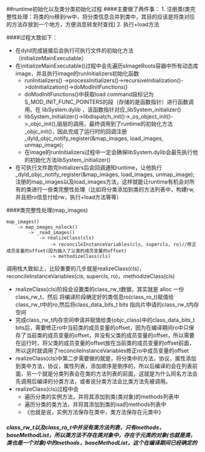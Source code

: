 ##runtime初始化以及类分类初始化过程
####主要做了两件事：
	1. 注册类(类完整性处理：将类的ro移到rw中，将分类信息合并到类中，其目的应该是将类对应的方法存放到一个地方，方便消息转发时查找)
	2. 执行+load方法

####过程大致如下：
* 在dyld完成链接后会执行可执行文件的初始化方法（initializeMainExecutable）
* 在initializeMainExecutable()过程中会先遍历sImageRoots容器中所有动态库image，并且执行image的runInitializers初始化函数
	* runInitializers() ->processInitializers()->recursiveInitialization()->doInitialization()->doModInitFunctions()
	* doModInitFunctions()中获取load command段标记为S_MOD_INIT_FUNC_POINTERS的段（存储的是函数指针）进行函数调用。在	   libSystem.dylib ，该函数指针对应_libSystem_initializer()
	* libSystem_initializer()->libdispatch_init()->_os_object_init()->_objc_init(),层层的调用，最终调用到了runtime的初始化方法_objc_init()，因此完成了运行时的回调注册_dyld_objc_notify_register(&map_images, load_images, unmap_image);
	* 在image的runInitializers过程中一定会确保libSystem.dylib会最先执行他的初始化方法libSystem_initializer()
* 在可执行文件跑完Initializers后会回调通知runtime，让他执行_dyld_objc_notify_register(&map_images, load_images, unmap_image);注册的map_images以及load_images方法，这样就能让runtime有机会对所有的类进行一些类完整性处理（比如将分类添加到类的方法列表中，构建rw,并且把ro信息付给rw，执行+load方法等等）

####类完整性处理(map_images)
```
map_images()
	-> map_images_nolock()
		-> _read_images()
			-> realizeClass(cls)
				-> reconcileInstanceVariables(cls, supercls, ro)//修正成员变量的offset(因为插入了父类的成员变量的offset)
				-> methodizeClass(cls)
```
调用栈大致如上，比较重要的几步就是realizeClass(cls)，reconcileInstanceVariables(cls, supercls, ro)，methodizeClass(cls)

* realizeClass(cls)阶段会设置类的class_rw_t数据，其实就是 alloc 一份class_rw_t，然后 将编译阶段确定好的类信息ro(class_ro_t)赋值给class_rw_t中的ro,然后将class_data_bits_t bits 指向片申请的class_rw_t内存空间
* 完成class_rw_t内存空间申请并赋值给类(objc_class)中的class_data_bits_t bits后，需要修正ro中当前类的成员变量的offset，因为在编译期间ro中只保存了当前类的成员变量的offset，并没有父类的成员变量的offset，所以需要在运行时，将父类的成员变量的offset放在当前类的成员变量的offset前面，所以这时就调用了reconcileInstanceVariables修正ro中成员变量的offset
* realizeClass(cls)中第二步需要做的就是，将分类中的方法，协议，属性添加到类中方法，协议，属性列表，添加顺序是倒序的，所以后编译的会在列表前面，另一个就是分类列表会在类的方法列表的前面，这就是为什么同名方法会先调用后编译的分类方法，或者说分类方法会比类方法先被调用。
* realizeClass(cls)过程中会
	* 遍历分类的实例方法，并将其添加到类(类对象)的methods列表中
	* 遍历分类的类方法，并将其添加到类的isa的methods列表中
	* 《也就是说，实例方法保存在类中，类方法保存在元类中》

##### class\_rw\_t以及class\_ro\_t中并没有类方法列表，只有methods，baseMethodList，所以类方法不存在类对象中，存在于元类的对象(也就是类，类也是一个对象)中的methods，baseMethodList，这个在编译期间已经确定的
